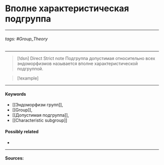 # Вполне характеристическая подгруппа
***
###### tags: #Group_Theory  
***
>[!dsn] Direct Strict note
>Подгруппа допустимая относительно всех эндоморфизмов называется вполне характеристической подгруппой.

>[!example] 
>
***
#### Keywords
- [[Эндоморфизм групп]],
- [[Group]],
- [[Допустимая подгруппа]],
- [[Characteristic subgroup]]
#### Possibly related
- 
***
#### Sources: